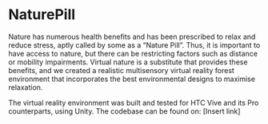 # NaturePill

Nature has numerous health benefits and has been prescribed to relax and reduce stress, aptly called by some as a “Nature Pill”. Thus, it is important to have access to nature, but there can be restricting factors such as distance or mobility impairments. Virtual nature is a substitute that provides these benefits, and we created a realistic multisensory virtual reality forest environment that incorporates the best environmental designs to maximise relaxation.

The virtual reality environment was built and tested for HTC Vive and its Pro counterparts, using Unity. The codebase can be found on: [Insert link]

